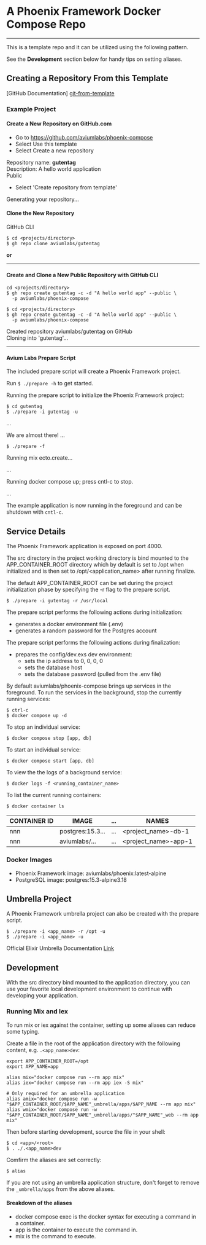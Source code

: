 A Phoenix Framework Docker Compose Repo
=======================================

---

This is a template repo and it can be utilized using the following pattern. 


See the __Development__ section below for handy tips on setting aliases.

Creating a Repository From this Template
----------------------------------------

[GitHub Documentation] [git-from-template]


### Example Project

#### Create a New Repository on GitHub.com

- Go to https://github.com/aviumlabs/phoenix-compose
- Select Use this template
- Select Create a new repository

Repository name: __gutentag__<br />
Description: A hello world application<br />
Public<br />

- Select 'Create repository from template'

Generating your repository...

#### Clone the New Repository

GitHub CLI

    $ cd <projects/directory>
    $ gh repo clone aviumlabs/gutentag

__or__

---

#### Create and Clone a New Public Repository with GitHub CLI

    cd <projects/directory>
    $ gh repo create gutentag -c -d "A hello world app" --public \
      -p aviumlabs/phoenix-compose 

    $ cd <projects/directory>
    $ gh repo create gutentag -c -d "A hello world app" --public \
      -p aviumlabs/phoenix-compose 

Created repository aviumlabs/gutentag on GitHub<br />
Cloning into 'gutentag'...<br />

---

#### Avium Labs Prepare Script

The included prepare script will create a Phoenix Framework project. 

Run `$ ./prepare -h` to get started.

Running the prepare script to initialize the Phoenix Framework project:

    $ cd gutentag
    $ ./prepare -i gutentag -u

...

We are almost there! ...

    $ ./prepare -f
    
Running mix ecto.create...

...

Running docker compose up; press cntl-c to stop.

...


The example application is now running in the foreground and can be shutdown 
with `cntl-c`.

Service Details
---------------

The Phoenix Framework application is exposed on port 4000. 

The src directory in the project working directory is bind mounted to the 
APP\_CONTAINER\_ROOT directory which by default is set to /opt when initialized
and is then set to /opt/\<application\_name\> after running finalize.

The default APP\_CONTAINER\_ROOT can be set during the project initialization 
phase by specifying the -r flag to the prepare script.

    $ ./prepare -i gutentag -r /usr/local

The prepare script performs the following actions during initialization:
- generates a docker environment file (.env)
- generates a random password for the Postgres account 

The prepare script performs the following actions during finalization:
- prepares the config/dev.exs dev environment:
  - sets the ip address to 0, 0, 0, 0
  - sets the database host
  - sets the database password (pulled from the .env file)


By default aviumlabs/phoenix-compose brings up services in the foreground. To 
run the services in the background, stop the currently running services:

    $ ctrl-c
    $ docker compose up -d
    
To stop an individual service:

    $ docker compose stop [app, db]

To start an individual service:

    $ docker compose start [app, db]

To view the the logs of a background service:

    $ docker logs -f <running_container_name>

To list the current running containers:

    $ docker container ls

| CONTAINER ID     | IMAGE            | ...  | NAMES                     |
|------------------|------------------|------|---------------------------|
| nnn              | postgres:15.3... | ...  | \<project\_name\>-db-1    |
| nnn              | aviumlabs/...    | ...  | \<project\_name\>-app-1   |



### Docker Images
- Phoenix Framework image: aviumlabs/phoenix:latest-alpine 
- PostgreSQL image: postgres:15.3-alpine3.18

Umbrella Project
----------------
A Phoenix Framework umbrella project can also be created with the prepare 
script. 

    $ ./prepare -i <app_name> -r /opt -u
    $ ./prepare -i <app_name> -u

Official Elixir Umbrella Documentation 
[Link](https://elixir-lang.org/getting-started/mix-otp/dependencies-and-umbrella-projects.html)

Development
-----------
With the src directory bind mounted to the application directory, you can use 
your favorite local development environment to continue with developing 
your application.

### Running Mix and Iex 
To run mix or iex against the container, setting up some aliases can reduce some 
typing.

Create a file in the root of the application directory with the following 
content, e.g. `.<app_name>dev`:

    export APP_CONTAINER_ROOT=/opt
    export APP_NAME=app

    alias mix="docker compose run --rm app mix"
    alias iex="docker compose run --rm app iex -S mix"

    # Only required for an umbrella application 
    alias amix="docker compose run -w "$APP_CONTAINER_ROOT/$APP_NAME"_umbrella/apps/$APP_NAME --rm app mix"
    alias wmix="docker compose run -w "$APP_CONTAINER_ROOT/$APP_NAME"_umbrella/apps/"$APP_NAME"_web --rm app mix"

Then before starting development, source the file in your shell:

    $ cd <app>/<root>
    $ . ./.<app_name>dev
   
Comfirm the aliases are set correctly:

    $ alias

If you are not using an umbrella application structure, don't forget to remove the 
`_umbrella/apps` from the above aliases.

#### Breakdown of the aliases

* docker compose exec is the docker syntax for executing a command in a container.
* app is the container to execute the command in.
* mix is the command to execute.


[git-from-template]: https://docs.github.com/en/repositories/creating-and-managing-repositories/creating-a-repository-from-a-template
